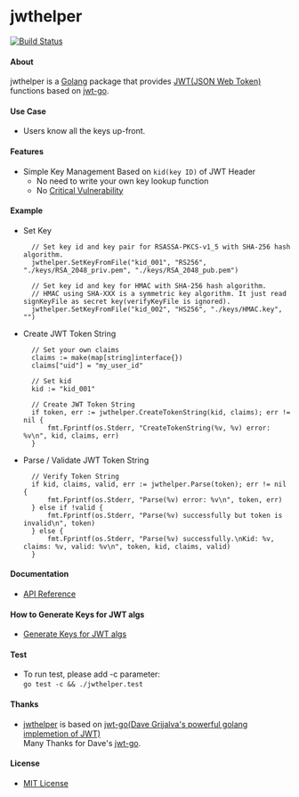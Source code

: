 # jwthelper

[![Build Status](https://travis-ci.org/northbright/jwthelper.svg?branch=master)](https://travis-ci.org/northbright/jwthelper)

#### About
jwthelper is a [Golang](https://golang.org/) package that provides [JWT(JSON Web Token)](https://en.wikipedia.org/wiki/JSON_Web_Token) functions based on [jwt-go](https://github.com/dgrijalva/jwt-go).

#### Use Case
* Users know all the keys up-front.

#### Features
* Simple Key Management Based on `kid(key ID)` of JWT Header
  * No need to write your own key lookup function
  * No [Critical Vulnerability](https://auth0.com/blog/2015/03/31/critical-vulnerabilities-in-json-web-token-libraries/)

#### Example
* Set Key

        // Set key id and key pair for RSASSA-PKCS-v1_5 with SHA-256 hash algorithm.
        jwthelper.SetKeyFromFile("kid_001", "RS256", "./keys/RSA_2048_priv.pem", "./keys/RSA_2048_pub.pem")

        // Set key id and key for HMAC with SHA-256 hash algorithm.
        // HMAC using SHA-XXX is a symmetric key algorithm. It just read signKeyFile as secret key(verifyKeyFile is ignored). 
        jwthelper.SetKeyFromFile("kid_002", "HS256", "./keys/HMAC.key", "")
* Create JWT Token String

        // Set your own claims
        claims := make(map[string]interface{})
        claims["uid"] = "my_user_id"

        // Set kid
        kid := "kid_001"

        // Create JWT Token String
        if token, err := jwthelper.CreateTokenString(kid, claims); err != nil {
            fmt.Fprintf(os.Stderr, "CreateTokenString(%v, %v) error: %v\n", kid, claims, err)
        }

* Parse / Validate JWT Token String

        // Verify Token String
        if kid, claims, valid, err := jwthelper.Parse(token); err != nil {
            fmt.Fprintf(os.Stderr, "Parse(%v) error: %v\n", token, err)
        } else if !valid {
            fmt.Fprintf(os.Stderr, "Parse(%v) successfully but token is invalid\n", token)
        } else {
            fmt.Fprintf(os.Stderr, "Parse(%v) successfully.\nKid: %v, claims: %v, valid: %v\n", token, kid, claims, valid)
        }

#### Documentation
* [API Reference](http://godoc.org/github.com/northbright/jwthelper)

#### How to Generate Keys for JWT algs
* [Generate Keys for JWT algs](https://github.com/northbright/Notes/blob/master/jwt/generate_keys_for_jwt_alg.md)

#### Test
* To run test, please add -c parameter:  
  `go test -c && ./jwthelper.test`

#### Thanks
* [jwthelper](https://github.com/northbright/jwthelper) is based on [jwt-go(Dave Grijalva's powerful golang implemetion of JWT)](https://github.com/dgrijalva/jwt-go)  
  Many Thanks for Dave's [jwt-go](https://github.com/dgrijalva/jwt-go). 

#### License
* [MIT License](./LICENSE)
